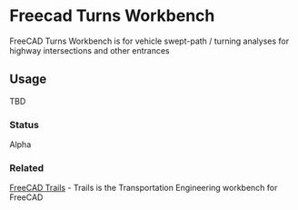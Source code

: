 # Freecad Turns Workbench
FreeCAD Turns Workbench is for vehicle swept-path / turning analyses for highway intersections and other entrances

## Usage

TBD

### Status

Alpha

### Related

[FreeCAD Trails](https://github.com/joelgraff/freecad.trails) - Trails is the Transportation Engineering workbench for FreeCAD
